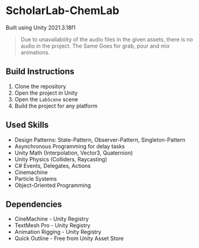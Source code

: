 # ScholarLab-ChemLab

Built using Unity 2021.3.18f1

> Due to unavailabiiity of the audio files in the given assets, there is no audio in the project. The Same Goes for grab, pour and mix animations.

## Build Instructions

1. Clone the repository
2. Open the project in Unity
3. Open the `LabScene` scene
4. Build the project for any platform

## Used Skills

-   Design Patterns: State-Pattern, Observer-Pattern, Singleton-Pattern
-   Asynchronous Programming for delay tasks
-   Unity Math (Interpolation, Vector3, Quaternion)
-   Unity Physics (Colliders, Raycasting)
-   C# Events, Delegates, Actions
-   Cinemachine
-   Particle Systems
-   Object-Oriented Programming

## Dependencies

-   CineMachine - Unity Registry
-   TextMesh Pro - Unity Registry
-   Animation Rigging - Unity Registry
-   Quick Outline - Free from Unity Asset Store
